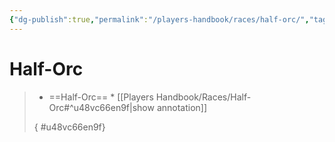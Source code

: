 ```yaml
---
{"dg-publish":true,"permalink":"/players-handbook/races/half-orc/","tags":["race"],"noteIcon":""}
---
```



# Half-Orc


>
>* ==Half-Orc== *
>[[Players Handbook/Races/Half-Orc#^u48vc66en9f\|show annotation]]
>
>
>
>{ #u48vc66en9f}

